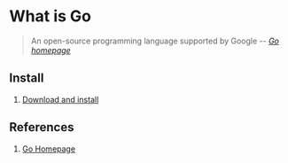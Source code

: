# What is Go

> An open-source programming language supported by Google
> -- *[Go homepage]*

## Install

1. [Download and install]

## References

1. [Go Homepage]

[Download and install]: https://go.dev/doc/install
[Go homepage]: https://go.dev/
